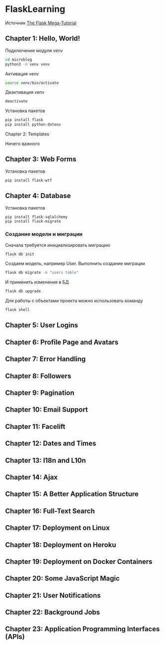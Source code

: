 FlaskLearning
==

Источник [The Flask Mega-Tutorial](https://blog.miguelgrinberg.com/post/the-flask-mega-tutorial-part-i-hello-world)

Chapter 1: Hello, World!
--

Подключение модуля venv

```bash
cd microblog
python3 -m venv venv
```

Активация venv

```bash
source venv/bin/activate
```

Деактивация venv

```bash
deactivate
```

Установка пакетов

```bash
pip install flask
pip install python-dotenv
```

Chapter 2: Templates

Ничего важного

Chapter 3: Web Forms
--

Установка пакетов

```bash
pip install flask-wtf
```

Chapter 4: Database
--

Установка пакетов

```bash
pip install flask-sqlalchemy
pip install flask-migrate
```

### Создание модели и миграции

Сначала требуется инициализировать миграцию

```bash
flask db init
```

Создаем модель, например User. Выполнить создание миграции

```bash
flask db migrate -m "users table"
```

И применить изменения в БД

```bash
flask db upgrade
```

Для работы с объектами проекта можно использовать команду

```bash
flask shell
```

Chapter 5: User Logins
--

Chapter 6: Profile Page and Avatars
--

Chapter 7: Error Handling
--

Chapter 8: Followers
--

Chapter 9: Pagination
--

Chapter 10: Email Support
--

Chapter 11: Facelift
--

Chapter 12: Dates and Times
--

Chapter 13: I18n and L10n
--

Chapter 14: Ajax
--

Chapter 15: A Better Application Structure
--

Chapter 16: Full-Text Search
--

Chapter 17: Deployment on Linux
--

Chapter 18: Deployment on Heroku
--

Chapter 19: Deployment on Docker Containers
--

Chapter 20: Some JavaScript Magic
--

Chapter 21: User Notifications
--

Chapter 22: Background Jobs
--

Chapter 23: Application Programming Interfaces (APIs)
--


